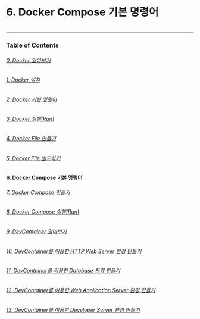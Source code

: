 # 6. Docker Compose 기본 명령어

###

```

```

---

### Table of Contents

###### [0. Docker 알아보기](../../../../)

###### [1. Docker 설치](../1.docker/)

###### [2. Docker 기본 명령어](../2.docker/)

###### [3. Docker 실행(Run)](../3.docker/)

###### [4. Docker File 만들기](../4.docker/)

###### [5. Docker File 빌드하기](../5.docker/)

#### 6. Docker Compose 기본 명령어

###### [7. Docker Compose 만들기](../7.docker/)

###### [8. Docker Compose 실행(Run)](../8.docker/)

###### [9. DevContainer 알아보기](../9.docker/)

###### [10. DevContainer를 이용한 HTTP Web Server 환경 만들기](../10.docker/)

###### [11. DevContainer를 이용한 Database 환경 만들기](../11.docker/)

###### [12. DevContainer를 이용한 Web Application Server 환경 만들기](../12.docker/)

###### [13. DevContainer를 이용한 Developer Server 환경 만들기](../13.docker/)


